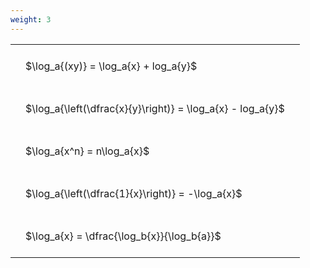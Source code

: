 ```yaml
---
weight: 3
---
```


<style type="text/css">
#T_aaadc th.col_heading {
  text-align: left;
  font-size: 1em;
}
#T_aaadc td {
  text-align: left;
  font-size: 1em;
  padding: 1.5em;
}
</style>
<table id="T_aaadc">
  <thead>
  </thead>
  <tbody>
    <tr>
      <td id="T_aaadc_row0_col0" class="data row0 col0" >$\log_a{(xy)} = \log_a{x} + log_a{y}$</td>
    </tr>
    <tr>
      <td id="T_aaadc_row1_col0" class="data row1 col0" >$\log_a{\left(\dfrac{x}{y}\right)} = \log_a{x} - log_a{y}$</td>
    </tr>
    <tr>
      <td id="T_aaadc_row2_col0" class="data row2 col0" >$\log_a{x^n} = n\log_a{x}$</td>
    </tr>
    <tr>
      <td id="T_aaadc_row3_col0" class="data row3 col0" >$\log_a{\left(\dfrac{1}{x}\right)} = -\log_a{x}$</td>
    </tr>
    <tr>
      <td id="T_aaadc_row4_col0" class="data row4 col0" >$\log_a{x} = \dfrac{\log_b{x}}{\log_b{a}}$</td>
    </tr>
  </tbody>
</table>
